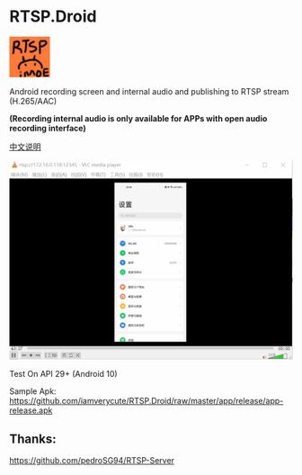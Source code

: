 # RTSP.Droid
![image](https://raw.githubusercontent.com/iamverycute/RTSP.Droid/master/app/src/main/res/drawable/rtsp_droid.png)

Android recording screen and internal audio and publishing to RTSP stream (H.265/AAC)

**(Recording internal audio is only available for APPs with open audio recording interface)**

[中文说明](./README.zh-CN.md)

![image](./example/Demo.gif)

Test On API 29+ (Android 10)

Sample Apk: https://github.com/iamverycute/RTSP.Droid/raw/master/app/release/app-release.apk


## Thanks:

https://github.com/pedroSG94/RTSP-Server